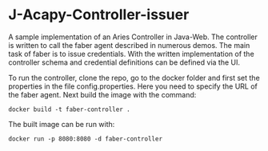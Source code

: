 # J-Acapy-Controller-issuer

A sample implementation of an Aries Controller in Java-Web. The controller is written to call the faber agent described in numerous demos. The main task of faber is to issue credentials. With the written implementation of the controller schema and credential definitions can be defined via the UI. 

To run the controller, clone the repo, go to the docker folder and first set the properties in the file config.properties. Here you need to specify the URL of the faber agent. Next build the image with the command:
```
docker build -t faber-controller .
```

The built image can be run with:
```
docker run -p 8080:8080 -d faber-controller
```
